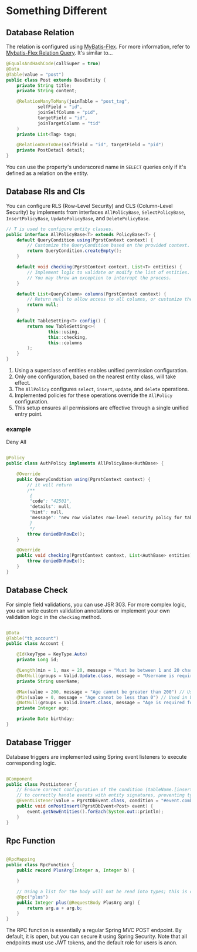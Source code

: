 # Something Different

## Database Relation
The relation is configured using [MyBatis-Flex](https://mybatis-flex.com/). For more information, refer to [Mybatis-Flex Relation Query](https://mybatis-flex.com/zh/base/relations-query.html#%E4%B8%80%E5%AF%B9%E4%B8%80-relationonetoone). 
It's similar to...
```java
@EqualsAndHashCode(callSuper = true)
@Data
@Table(value = "post")
public class Post extends BaseEntity {
    private String title;
    private String content;

    @RelationManyToMany(joinTable = "post_tag",
            selfField = "id",
            joinSelfColumn = "pid",
            targetField = "id",
            joinTargetColumn = "tid"
    )
    private List<Tag> tags;

    @RelationOneToOne(selfField = "id", targetField = "pid")
    private PostDetail detail;
}

```
You can use the property's underscored name in `SELECT` queries only if it's defined as a relation on the entity.

## Database Rls and Cls

You can configure RLS (Row-Level Security) and CLS (Column-Level Security) by implements from interfaces
`AllPolicyBase`, `SelectPolicyBase`, `InsertPolicyBase`, `UpdatePolicyBase`, and `DeletePolicyBase`.

```java
// T is used to configure entity classes.
public interface AllPolicyBase<T> extends PolicyBase<T> {
    default QueryCondition using(PgrstContext context) {
        // Customize the QueryCondition based on the provided context.
        return QueryCondition.createEmpty();
    }

    default void checking(PgrstContext context, List<T> entities) {
        // Implement logic to validate or modify the list of entities.
        // You may throw an exception to interrupt the process.
    }

    default List<QueryColumn> columns(PgrstContext context) {
        // Return null to allow access to all columns, or customize the list of columns based on the context.
        return null;
    }

    default TableSetting<T> config() {
        return new TableSetting<>(
                this::using,
                this::checking,
                this::columns
        );
    }
}
```

1. Using a superclass of entities enables unified permission configuration.
2. Only one configuration, based on the nearest entity class, will take effect.
3. The `AllPolicy` configures `select`, `insert`, `update`, and `delete` operations.
4. Implemented policies for these operations override the `AllPolicy` configuration.
5. This setup ensures all permissions are effective through a single unified entry point.

### example

Deny All

```java

@Policy
public class AuthPolicy implements AllPolicyBase<AuthBase> {

    @Override
    public QueryCondition using(PgrstContext context) {
        // it will return 
        /**
         {
         "code": "42501",
         "details": null,
         "hint": null,
         "message": "new row violates row-level security policy for table \"post\""
         }
         */
        throw deniedOnRowEx();
    }

    @Override
    public void checking(PgrstContext context, List<AuthBase> entities) {
        throw deniedOnRowEx();
    }
}

```

## Database Check

For simple field validations, you can use JSR 303. For more complex logic, you can write custom validation annotations
or implement your own validation logic in the `checking` method.

```java

@Data
@Table("tb_account")
public class Account {

    @Id(keyType = KeyType.Auto)
    private Long id;

    @Length(min = 1, max = 20, message = "Must be between 1 and 20 characters") // Used in Update and Insert
    @NotNull(groups = Valid.Update.class, message = "Username is required for update") // Used in Update
    private String userName;

    @Max(value = 200, message = "Age cannot be greater than 200") // Used in Update
    @Min(value = 0, message = "Age cannot be less than 0") // Used in Update
    @NotNull(groups = Valid.Insert.class, message = "Age is required for insert") // Used in Update
    private Integer age;

    private Date birthday;
}
```

## Database Trigger

Database triggers are implemented using Spring event listeners to execute corresponding logic.

```java

@Component
public class PostListener {
    // Ensure correct configuration of the condition (tableName.[insert|update|delete].[before|after])
    // to correctly handle events with entity signatures, preventing type conversion errors.
    @EventListener(value = PgrstDbEvent.class, condition = "#event.combine == 'post.insert.before'")
    public void onPostInsert(PgrstDbEvent<Post> event) {
        event.getNewEntities().forEach(System.out::println);
    }
}
```

## Rpc Function

```java

@RpcMapping
public class RpcFunction {
    public record PlusArg(Integer a, Integer b) {

    }

    // Using a list for the body will not be read into types; this is consistent with Supabase behavior
    @Rpc("plus")
    public Integer plus(@RequestBody PlusArg arg) {
        return arg.a + arg.b;
    }
}
```

The RPC function is essentially a regular Spring MVC POST endpoint. By default, it is open, but you can secure it using
Spring Security. Note that all endpoints must use JWT tokens, and the default role for users is anon.